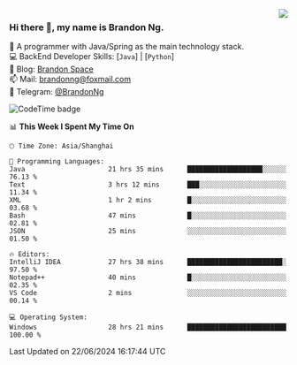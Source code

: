 <img  align="right" src="https://github-readme-stats-brandon0824.vercel.app/api/top-langs/?username=brandon0824&layout=compact">

### Hi there 👋, my name is Brandon Ng.

🌱 A programmer with Java/Spring as the main technology stack.  
💻 BackEnd Developer Skills: [`Java`] | [`Python`]  
📝 Blog: [Brandon Space](https://brandonng.tech)  
📫 Mail: brandonng@foxmail.com  
📰 Telegram: [@BrandonNg](https://t.me/BrandonNg24)  

![CodeTime badge](https://img.shields.io/endpoint?style=flat-square&url=https%3A%2F%2Fapi.codetime.dev%2Fshield%3Fid%3D128%26project%3D%26in%3D604800000)

<!--START_SECTION:waka-->
📊 **This Week I Spent My Time On** 

```text
🕑︎ Time Zone: Asia/Shanghai

💬 Programming Languages: 
Java                     21 hrs 35 mins      ███████████████████░░░░░░   76.13 % 
Text                     3 hrs 12 mins       ███░░░░░░░░░░░░░░░░░░░░░░   11.34 % 
XML                      1 hr 2 mins         █░░░░░░░░░░░░░░░░░░░░░░░░   03.68 % 
Bash                     47 mins             █░░░░░░░░░░░░░░░░░░░░░░░░   02.81 % 
JSON                     25 mins             ░░░░░░░░░░░░░░░░░░░░░░░░░   01.50 % 

🔥 Editors: 
IntelliJ IDEA            27 hrs 38 mins      ████████████████████████░   97.50 % 
Notepad++                40 mins             █░░░░░░░░░░░░░░░░░░░░░░░░   02.35 % 
VS Code                  2 mins              ░░░░░░░░░░░░░░░░░░░░░░░░░   00.14 % 

💻 Operating System: 
Windows                  28 hrs 21 mins      █████████████████████████   100.00 % 
```


 Last Updated on 22/06/2024 16:17:44 UTC
<!--END_SECTION:waka-->
